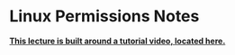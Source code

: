 # Linux Permissions Notes

[**This lecture is built around a tutorial video, located here.**](https://www.youtube.com/watch?v=vKTg1ATHl4E)
